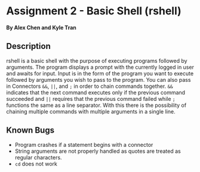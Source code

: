 # Assignment 2 - Basic Shell (rshell)

**By Alex Chen and Kyle Tran**

## Description
rshell is a basic shell with the purpose of executing programs followed by arguments. The program displays a prompt with the currently logged in user and awaits for input. Input is in the form of the program you want to execute followed by arguments you wish to pass to the program. You can also pass in Connectors `&&`, `||`, and `;` in order to chain commands together. `&&` indicates that the next command executes only if the previous command succeeded and `||` requires that the previous command failed while `;` functions the same as a line separator. With this there is the possibility of chaining multiple commands with multiple arguments in a single line.

## Known Bugs
- Program crashes if a statement begins with a connector
- String arguments are not properly handled as quotes are treated as regular characters.
- `cd` does not work

